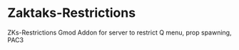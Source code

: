 # Zaktaks-Restrictions
ZKs-Restrictions Gmod Addon for server to restrict Q menu, prop spawning, PAC3
